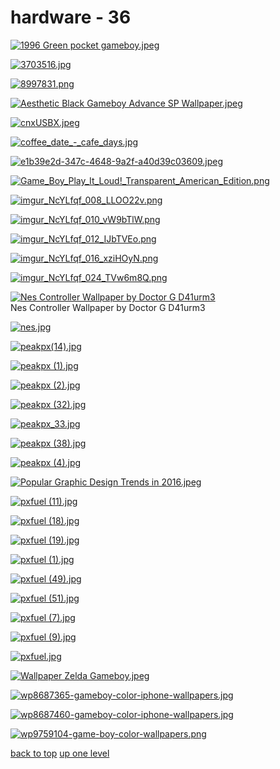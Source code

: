 # hardware - 36
[![1996 Green pocket gameboy.jpeg](/mobile/nintendo/hardware/1996%20Green%20pocket%20gameboy.jpeg "1996 Green pocket gameboy.jpeg")](https://raw.githubusercontent.com/buckmanc/wallpapers/main/mobile/nintendo/hardware/1996%20Green%20pocket%20gameboy.jpeg)

[![3703516.jpg](/mobile/nintendo/hardware/3703516.jpg "3703516.jpg")](https://raw.githubusercontent.com/buckmanc/wallpapers/main/mobile/nintendo/hardware/3703516.jpg)

[![8997831.png](/mobile/nintendo/hardware/8997831.png "8997831.png")](https://raw.githubusercontent.com/buckmanc/wallpapers/main/mobile/nintendo/hardware/8997831.png)

[![Aesthetic Black Gameboy Advance SP Wallpaper.jpeg](/mobile/nintendo/hardware/Aesthetic%20Black%20Gameboy%20Advance%20SP%20Wallpaper.jpeg "Aesthetic Black Gameboy Advance SP Wallpaper.jpeg")](https://raw.githubusercontent.com/buckmanc/wallpapers/main/mobile/nintendo/hardware/Aesthetic%20Black%20Gameboy%20Advance%20SP%20Wallpaper.jpeg)

[![cnxUSBX.jpeg](/mobile/nintendo/hardware/cnxUSBX.jpeg "cnxUSBX.jpeg")](https://raw.githubusercontent.com/buckmanc/wallpapers/main/mobile/nintendo/hardware/cnxUSBX.jpeg)

[![coffee_date_-_cafe_days.jpg](/mobile/nintendo/hardware/coffee_date_-_cafe_days.jpg "coffee_date_-_cafe_days.jpg")](https://raw.githubusercontent.com/buckmanc/wallpapers/main/mobile/nintendo/hardware/coffee_date_-_cafe_days.jpg)

[![e1b39e2d-347c-4648-9a2f-a40d39c03609.jpeg](/mobile/nintendo/hardware/e1b39e2d-347c-4648-9a2f-a40d39c03609.jpeg "e1b39e2d-347c-4648-9a2f-a40d39c03609.jpeg")](https://raw.githubusercontent.com/buckmanc/wallpapers/main/mobile/nintendo/hardware/e1b39e2d-347c-4648-9a2f-a40d39c03609.jpeg)

[![Game_Boy_Play_It_Loud!_Transparent_American_Edition.png](/mobile/nintendo/hardware/Game_Boy_Play_It_Loud!_Transparent_American_Edition.png "Game_Boy_Play_It_Loud!_Transparent_American_Edition.png")](https://raw.githubusercontent.com/buckmanc/wallpapers/main/mobile/nintendo/hardware/Game_Boy_Play_It_Loud!_Transparent_American_Edition.png)

[![imgur_NcYLfqf_008_LLOO22v.png](/mobile/nintendo/hardware/imgur_NcYLfqf_008_LLOO22v.png "imgur_NcYLfqf_008_LLOO22v.png")](https://raw.githubusercontent.com/buckmanc/wallpapers/main/mobile/nintendo/hardware/imgur_NcYLfqf_008_LLOO22v.png)

[![imgur_NcYLfqf_010_vW9bTlW.png](/mobile/nintendo/hardware/imgur_NcYLfqf_010_vW9bTlW.png "imgur_NcYLfqf_010_vW9bTlW.png")](https://raw.githubusercontent.com/buckmanc/wallpapers/main/mobile/nintendo/hardware/imgur_NcYLfqf_010_vW9bTlW.png)

[![imgur_NcYLfqf_012_IJbTVEo.png](/mobile/nintendo/hardware/imgur_NcYLfqf_012_IJbTVEo.png "imgur_NcYLfqf_012_IJbTVEo.png")](https://raw.githubusercontent.com/buckmanc/wallpapers/main/mobile/nintendo/hardware/imgur_NcYLfqf_012_IJbTVEo.png)

[![imgur_NcYLfqf_016_xziHOyN.png](/mobile/nintendo/hardware/imgur_NcYLfqf_016_xziHOyN.png "imgur_NcYLfqf_016_xziHOyN.png")](https://raw.githubusercontent.com/buckmanc/wallpapers/main/mobile/nintendo/hardware/imgur_NcYLfqf_016_xziHOyN.png)

[![imgur_NcYLfqf_024_TVw6m8Q.png](/mobile/nintendo/hardware/imgur_NcYLfqf_024_TVw6m8Q.png "imgur_NcYLfqf_024_TVw6m8Q.png")](https://raw.githubusercontent.com/buckmanc/wallpapers/main/mobile/nintendo/hardware/imgur_NcYLfqf_024_TVw6m8Q.png)

[![Nes Controller Wallpaper by Doctor G D41urm3](/mobile/nintendo/hardware/nes_controller_wallpaper_by_doctor_g_d41urm3.jpg "Nes Controller Wallpaper by Doctor G D41urm3")](https://raw.githubusercontent.com/buckmanc/wallpapers/main/mobile/nintendo/hardware/nes_controller_wallpaper_by_doctor_g_d41urm3.jpg)\
Nes Controller Wallpaper by Doctor G D41urm3

[![nes.jpg](/mobile/nintendo/hardware/nes.jpg "nes.jpg")](https://raw.githubusercontent.com/buckmanc/wallpapers/main/mobile/nintendo/hardware/nes.jpg)

[![peakpx(14).jpg](/mobile/nintendo/hardware/peakpx(14).jpg "peakpx(14).jpg")](https://raw.githubusercontent.com/buckmanc/wallpapers/main/mobile/nintendo/hardware/peakpx(14).jpg)

[![peakpx (1).jpg](/mobile/nintendo/hardware/peakpx%20(1).jpg "peakpx (1).jpg")](https://raw.githubusercontent.com/buckmanc/wallpapers/main/mobile/nintendo/hardware/peakpx%20(1).jpg)

[![peakpx (2).jpg](/mobile/nintendo/hardware/peakpx%20(2).jpg "peakpx (2).jpg")](https://raw.githubusercontent.com/buckmanc/wallpapers/main/mobile/nintendo/hardware/peakpx%20(2).jpg)

[![peakpx (32).jpg](/mobile/nintendo/hardware/peakpx%20(32).jpg "peakpx (32).jpg")](https://raw.githubusercontent.com/buckmanc/wallpapers/main/mobile/nintendo/hardware/peakpx%20(32).jpg)

[![peakpx_33.jpg](/mobile/nintendo/hardware/peakpx_33.jpg "peakpx_33.jpg")](https://raw.githubusercontent.com/buckmanc/wallpapers/main/mobile/nintendo/hardware/peakpx_33.jpg)

[![peakpx (38).jpg](/mobile/nintendo/hardware/peakpx%20(38).jpg "peakpx (38).jpg")](https://raw.githubusercontent.com/buckmanc/wallpapers/main/mobile/nintendo/hardware/peakpx%20(38).jpg)

[![peakpx (4).jpg](/mobile/nintendo/hardware/peakpx%20(4).jpg "peakpx (4).jpg")](https://raw.githubusercontent.com/buckmanc/wallpapers/main/mobile/nintendo/hardware/peakpx%20(4).jpg)

[![Popular Graphic Design Trends in 2016.jpeg](/mobile/nintendo/hardware/Popular%20Graphic%20Design%20Trends%20in%202016.jpeg "Popular Graphic Design Trends in 2016.jpeg")](https://raw.githubusercontent.com/buckmanc/wallpapers/main/mobile/nintendo/hardware/Popular%20Graphic%20Design%20Trends%20in%202016.jpeg)

[![pxfuel (11).jpg](/mobile/nintendo/hardware/pxfuel%20(11).jpg "pxfuel (11).jpg")](https://raw.githubusercontent.com/buckmanc/wallpapers/main/mobile/nintendo/hardware/pxfuel%20(11).jpg)

[![pxfuel (18).jpg](/mobile/nintendo/hardware/pxfuel%20(18).jpg "pxfuel (18).jpg")](https://raw.githubusercontent.com/buckmanc/wallpapers/main/mobile/nintendo/hardware/pxfuel%20(18).jpg)

[![pxfuel (19).jpg](/mobile/nintendo/hardware/pxfuel%20(19).jpg "pxfuel (19).jpg")](https://raw.githubusercontent.com/buckmanc/wallpapers/main/mobile/nintendo/hardware/pxfuel%20(19).jpg)

[![pxfuel (1).jpg](/mobile/nintendo/hardware/pxfuel%20(1).jpg "pxfuel (1).jpg")](https://raw.githubusercontent.com/buckmanc/wallpapers/main/mobile/nintendo/hardware/pxfuel%20(1).jpg)

[![pxfuel (49).jpg](/mobile/nintendo/hardware/pxfuel%20(49).jpg "pxfuel (49).jpg")](https://raw.githubusercontent.com/buckmanc/wallpapers/main/mobile/nintendo/hardware/pxfuel%20(49).jpg)

[![pxfuel (51).jpg](/mobile/nintendo/hardware/pxfuel%20(51).jpg "pxfuel (51).jpg")](https://raw.githubusercontent.com/buckmanc/wallpapers/main/mobile/nintendo/hardware/pxfuel%20(51).jpg)

[![pxfuel (7).jpg](/mobile/nintendo/hardware/pxfuel%20(7).jpg "pxfuel (7).jpg")](https://raw.githubusercontent.com/buckmanc/wallpapers/main/mobile/nintendo/hardware/pxfuel%20(7).jpg)

[![pxfuel (9).jpg](/mobile/nintendo/hardware/pxfuel%20(9).jpg "pxfuel (9).jpg")](https://raw.githubusercontent.com/buckmanc/wallpapers/main/mobile/nintendo/hardware/pxfuel%20(9).jpg)

[![pxfuel.jpg](/mobile/nintendo/hardware/pxfuel.jpg "pxfuel.jpg")](https://raw.githubusercontent.com/buckmanc/wallpapers/main/mobile/nintendo/hardware/pxfuel.jpg)

[![Wallpaper Zelda Gameboy.jpeg](/mobile/nintendo/hardware/Wallpaper%20Zelda%20Gameboy.jpeg "Wallpaper Zelda Gameboy.jpeg")](https://raw.githubusercontent.com/buckmanc/wallpapers/main/mobile/nintendo/hardware/Wallpaper%20Zelda%20Gameboy.jpeg)

[![wp8687365-gameboy-color-iphone-wallpapers.jpg](/mobile/nintendo/hardware/wp8687365-gameboy-color-iphone-wallpapers.jpg "wp8687365-gameboy-color-iphone-wallpapers.jpg")](https://raw.githubusercontent.com/buckmanc/wallpapers/main/mobile/nintendo/hardware/wp8687365-gameboy-color-iphone-wallpapers.jpg)

[![wp8687460-gameboy-color-iphone-wallpapers.jpg](/mobile/nintendo/hardware/wp8687460-gameboy-color-iphone-wallpapers.jpg "wp8687460-gameboy-color-iphone-wallpapers.jpg")](https://raw.githubusercontent.com/buckmanc/wallpapers/main/mobile/nintendo/hardware/wp8687460-gameboy-color-iphone-wallpapers.jpg)

[![wp9759104-game-boy-color-wallpapers.png](/mobile/nintendo/hardware/wp9759104-game-boy-color-wallpapers.png "wp9759104-game-boy-color-wallpapers.png")](https://raw.githubusercontent.com/buckmanc/wallpapers/main/mobile/nintendo/hardware/wp9759104-game-boy-color-wallpapers.png)



[back to top](#)
[up one level](/mobile/nintendo/README.MD)
